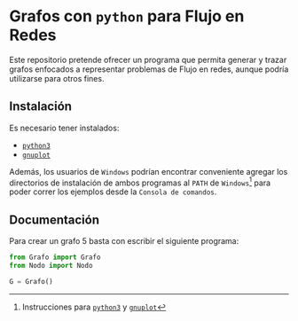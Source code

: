 <script src="https://cdn.mathjax.org/mathjax/latest/MathJax.js?config=TeX-AMS-MML_HTMLorMML" type="text/javascript"></script>

# Grafos con `python` para Flujo en Redes

Este repositorio pretende ofrecer un programa que permita generar y trazar grafos enfocados a representar problemas de Flujo en redes, aunque podría utilizarse para otros fines.

## Instalación

Es necesario tener instalados:
* [`python3`][08100e87]
* [`gnuplot`][a873f787]

Además, los usuarios de `Windows` podrían encontrar conveniente agregar los directorios de instalación de ambos programas al `PATH` de `Windows`[^path] para poder correr los ejemplos desde la `Consola de comandos`.

## Documentación

Para crear un grafo $5$ basta con escribir el siguiente programa:

``` python
from Grafo import Grafo
from Nodo import Nodo

G = Grafo()
```

[^path]: Instrucciones para [`python3`][862993bb] y [`gnuplot`][2294b1ea]

  [862993bb]: https://stackoverflow.com/questions/3701646/how-to-add-to-the-pythonpath-in-windows-7 "Proceso de agregado de carpetas al `PATH` de Windows."
  [08100e87]: https://www.python.org/downloads/ "Descargas de `python3`."
  [a873f787]: https://sourceforge.net/projects/gnuplot/files/gnuplot/ "Descarga de `gnuplot`."
  [2294b1ea]: https://superuser.com/questions/1042480/execute-gnuplot-from-cmd "Instrucciones para agregar carpetas de `gnuplot` al `PATH` de Windows."
